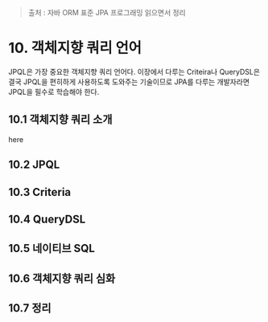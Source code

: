 > 출처 : 자바 ORM 표준 JPA 프로그래밍 읽으면서 정리  

# 10. 객체지향 쿼리 언어 
JPQL은 가장 중요한 객체지향 쿼리 언어다.
이장에서 다루는 Criteira나 QueryDSL은 결국 JPQL을 편히하게 사용하도록 도와주는 기술이므로
JPA를 다루는 개발자라면 JPQL을 필수로 학습해야 한다.

## 10.1 객체지향 쿼리 소개
here
## 10.2 JPQL
## 10.3 Criteria
## 10.4 QueryDSL
## 10.5 네이티브 SQL
## 10.6 객체지향 쿼리 심화
## 10.7 정리
